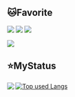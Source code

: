 ## :cat:Favorite
![](https://img.shields.io/badge/CSHARP-green?style=for-the-badge)  ![](https://img.shields.io/badge/JavaScript-blue?style=for-the-badge)  ![](https://img.shields.io/badge/Java-yellow?style=for-the-badge)  

![](https://img.shields.io/badge/AWS-red?style=for-the-badge)

## :star:MyStatus
<a href="https://github.com/anuraghazra/github-readme-stats">
  <img align="left" src="https://github-readme-stats.vercel.app/api?username=TakushiTokuyama&show_icons=true&theme=radical" />
</a>

[![Top used Langs](https://github-readme-stats.vercel.app/api/top-langs/?username=TakushiTokuyama&layout=compact&theme=tokyonight)](https://github.com/TakushiTokuyama/)

